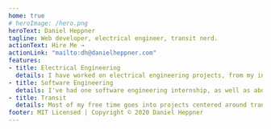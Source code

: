 ```yaml
---
home: true
# heroImage: /hero.png
heroText: Daniel Heppner
tagline: Web developer, electrical engineer, transit nerd.
actionText: Hire Me →
actionLink: "mailto:dh@danielheppner.com"
features:
- title: Electrical Engineering
  details: I have worked on electrical engineering projects, from my internships, to countless home automation projects. Embedded software, PCB design, and power systems.
- title: Software Engineering
  details: I've had one software engineering internship, as well as about four years experience in creating websites, both as a freelancer and for many personal projects.
- title: Transit
  details: Most of my free time goes into projects centered around transit advocacy. I work in the community as an advocate, as well as create software and websites to help educate.
footer: MIT Licensed | Copyright © 2020 Daniel Heppner
---
```


